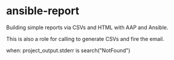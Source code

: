 # ansible-report
Building simple reports via CSVs and HTML with AAP and Ansible.

This is also a role for calling to generate CSVs and fire the email.


 when: project_output.stderr is search("NotFound")
